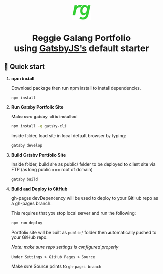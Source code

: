 <p align="center">
  <a href="https://www.gatsbyjs.org">
    <img alt="RG Logo" src="./src/icons/rg-logo.png" width="60" />
  </a>
</p>
<h1 align="center">
  Reggie Galang Portfolio<br/>
  using <a href="http://gatsbyjs.org">GatsbyJS's</a> default starter
</h1>

## 🚀 Quick start

1.  **npm install**

    Download package then run npm install to install dependencies.

    ```sh
    npm install 
    ```

2.  **Run Gatsby Portfolio Site**

    Make sure gatsby-cli is installed

    ```sh
    npm install -g gatsby-cli
    ```
    
    Inside folder, load site in local default browser by typing:

    ```sh
    gatsby develop
    ```

3.  **Build Gatsby Portfolio Site**

    Inside folder, build site as public/ folder to be deployed to client site via FTP (as long public === root of domain)

    ```sh
    gatsby build
    ```

4.  **Build and Deploy to GitHub**

    gh-pages devDependency will be used to deploy to your GitHub repo as a gh-pages branch.

    This requires that you stop local server and run the following: 
    
    ```sh
    npm run deploy
    ```

    Portfolio site will be built as `public/` folder then automatically pushed to your GitHub repo. 

    *Note: make sure repo settings is configured properly*

    `Under Settings > GitHub Pages > Source`

    Make sure Source points to `gh-pages branch`

    